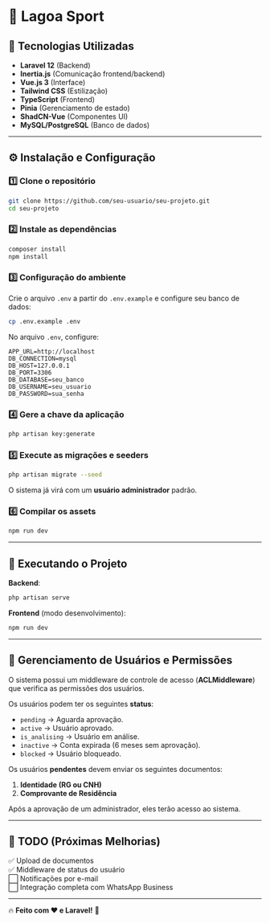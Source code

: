 # 🚀 Lagoa Sport

## 📌 Tecnologias Utilizadas

- **Laravel 12** (Backend)
- **Inertia.js** (Comunicação frontend/backend)
- **Vue.js 3** (Interface)
- **Tailwind CSS** (Estilização)
- **TypeScript** (Frontend)
- **Pinia** (Gerenciamento de estado)
- **ShadCN-Vue** (Componentes UI)
- **MySQL/PostgreSQL** (Banco de dados)

---

## ⚙️ **Instalação e Configuração**

### 1️⃣ **Clone o repositório**
```sh
git clone https://github.com/seu-usuario/seu-projeto.git
cd seu-projeto
```

### 2️⃣ **Instale as dependências**
```sh
composer install
npm install
```

### 3️⃣ **Configuração do ambiente**
Crie o arquivo `.env` a partir do `.env.example` e configure seu banco de dados:
```sh
cp .env.example .env
```
No arquivo `.env`, configure:
```env
APP_URL=http://localhost
DB_CONNECTION=mysql
DB_HOST=127.0.0.1
DB_PORT=3306
DB_DATABASE=seu_banco
DB_USERNAME=seu_usuario
DB_PASSWORD=sua_senha
```

### 4️⃣ **Gere a chave da aplicação**
```sh
php artisan key:generate
```

### 5️⃣ **Execute as migrações e seeders**
```sh
php artisan migrate --seed
```
O sistema já virá com um **usuário administrador** padrão.

### 6️⃣ **Compilar os assets**
```sh
npm run dev
```

---

## 🚀 **Executando o Projeto**
**Backend**:
```sh
php artisan serve
```

**Frontend** (modo desenvolvimento):
```sh
npm run dev
```

---

## 🔐 **Gerenciamento de Usuários e Permissões**
O sistema possui um middleware de controle de acesso (**ACLMiddleware**) que verifica as permissões dos usuários.

Os usuários podem ter os seguintes **status**:
- `pending` → Aguarda aprovação.
- `active` → Usuário aprovado.
- `is_analising` → Usuário em análise.
- `inactive` → Conta expirada (6 meses sem aprovação).
- `blocked` → Usuário bloqueado.

Os usuários **pendentes** devem enviar os seguintes documentos:
1. **Identidade (RG ou CNH)**
2. **Comprovante de Residência**

Após a aprovação de um administrador, eles terão acesso ao sistema.

---

## 📌 **TODO (Próximas Melhorias)**
✅ Upload de documentos  
✅ Middleware de status do usuário  
⬜ Notificações por e-mail  
⬜ Integração completa com WhatsApp Business  

---


🔥 **Feito com ❤️ e Laravel!** 🚀

